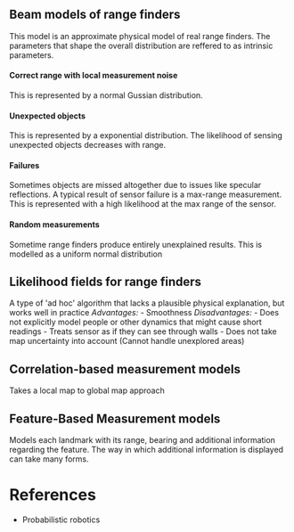 ## Beam models of range finders
This model is an approximate physical model of real range finders. The parameters that shape the overall distribution are reffered to as intrinsic parameters.
#### Correct range with local measurement noise
This is represented by a normal Gussian distribution.
#### Unexpected objects
This is represented by a exponential distribution. The likelihood of sensing unexpected objects decreases with range.
#### Failures 
Sometimes objects are missed altogether due to issues like specular reflections. A typical result of sensor failure is a max-range measurement. This is represented with a high likelihood at the max range of the sensor.
#### Random measurements
Sometime range finders produce entirely unexplained results. This is modelled as a uniform normal distribution
## Likelihood fields for range finders
A type of 'ad hoc' algorithm that lacks a plausible physical explanation, but works well in practice
*Advantages:*
	- Smoothness
*Disadvantages:*
	- Does not explicitly model people or other dynamics that might cause short readings
	- Treats sensor as if they can see through walls
	- Does not take map uncertainty into account (Cannot handle unexplored areas)
## Correlation-based measurement models
Takes a local map to global map approach
## Feature-Based Measurement models
Models each landmark with its range, bearing and additional information regarding the feature. The way in which additional information is displayed can take many forms.

# References
- Probabilistic robotics